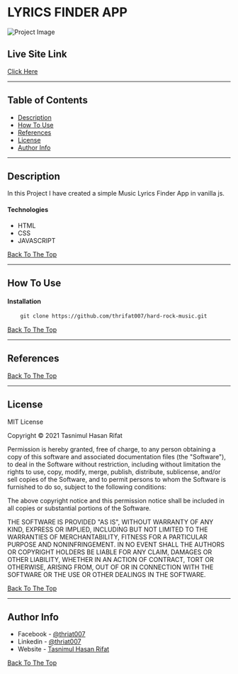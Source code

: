 # LYRICS FINDER APP

![Project Image](https://i.imgur.com/mySb3qQ.png)

## Live Site Link
[Click Here](https://hardrock-nusic.netlify.app/)

---

## Table of Contents

- [Description](#description)
- [How To Use](#how-to-use)
- [References](#references)
- [License](#license)
- [Author Info](#author-info)

---

## Description

In this Project I have created a simple Music Lyrics Finder App in vanilla js.

#### Technologies

- HTML
- CSS
- JAVASCRIPT

[Back To The Top](#lyrics-finder-app)

---

## How To Use

#### Installation

```html
    git clone https://github.com/thrifat007/hard-rock-music.git
```
[Back To The Top](#lyrics-finder-app)

---

## References
[Back To The Top](#lyrics-finder-app)

---

## License

MIT License

Copyright © 2021 Tasnimul Hasan Rifat

Permission is hereby granted, free of charge, to any person obtaining a copy
of this software and associated documentation files (the "Software"), to deal
in the Software without restriction, including without limitation the rights
to use, copy, modify, merge, publish, distribute, sublicense, and/or sell
copies of the Software, and to permit persons to whom the Software is
furnished to do so, subject to the following conditions:

The above copyright notice and this permission notice shall be included in all
copies or substantial portions of the Software.

THE SOFTWARE IS PROVIDED "AS IS", WITHOUT WARRANTY OF ANY KIND, EXPRESS OR
IMPLIED, INCLUDING BUT NOT LIMITED TO THE WARRANTIES OF MERCHANTABILITY,
FITNESS FOR A PARTICULAR PURPOSE AND NONINFRINGEMENT. IN NO EVENT SHALL THE
AUTHORS OR COPYRIGHT HOLDERS BE LIABLE FOR ANY CLAIM, DAMAGES OR OTHER
LIABILITY, WHETHER IN AN ACTION OF CONTRACT, TORT OR OTHERWISE, ARISING FROM,
OUT OF OR IN CONNECTION WITH THE SOFTWARE OR THE USE OR OTHER DEALINGS IN THE
SOFTWARE.

[Back To The Top](#lyrics-finder-app)

---

## Author Info

- Facebook - [@thriat007](https://facebook.com/thrifat007)
- Linkedin - [@thriat007](https://www.linkedin.com/in/thrifat007)
- Website - [Tasnimul Hasan Rifat](https://tasnimulhasan.com)

[Back To The Top](#lyrics-finder-app)
